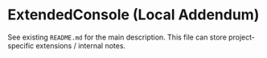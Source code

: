 # ExtendedConsole (Local Addendum)

See existing `README.md` for the main description. This file can store project-specific extensions / internal notes.
